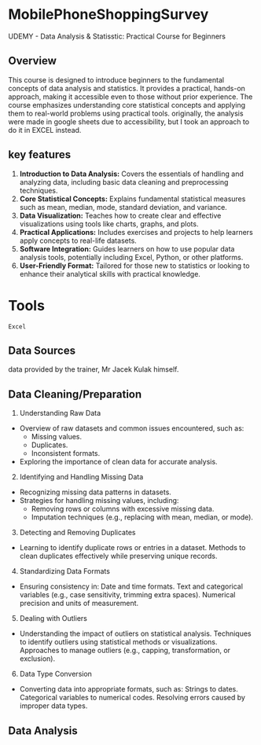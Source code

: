 # MobilePhoneShoppingSurvey
UDEMY - Data Analysis &amp; Statisstic: Practical Course for Beginners

## Overview 
This course is designed to introduce beginners to the fundamental concepts of data analysis and statistics. It provides a practical, hands-on approach, making it accessible even to those without prior experience. The course emphasizes understanding core statistical concepts and applying them to real-world problems using practical tools.
originally, the analysis were made in google sheets due to accessibility, but I took an approach to do it in EXCEL instead. 

## key features 
1. **Introduction to Data Analysis:** Covers the essentials of handling and analyzing data, including basic data cleaning and preprocessing techniques.
2. **Core Statistical Concepts:** Explains fundamental statistical measures such as mean, median, mode, standard deviation, and variance.
3. **Data Visualization:** Teaches how to create clear and effective visualizations using tools like charts, graphs, and plots.
4. **Practical Applications:** Includes exercises and projects to help learners apply concepts to real-life datasets.
5. **Software Integration:** Guides learners on how to use popular data analysis tools, potentially including Excel, Python, or other platforms.
6. **User-Friendly Format:** Tailored for those new to statistics or looking to enhance their analytical skills with practical knowledge.

# Tools
`Excel`

## Data Sources 
data provided by the trainer, Mr Jacek Kulak himself. 

## Data Cleaning/Preparation 

1. Understanding Raw Data
- Overview of raw datasets and common issues encountered, such as:
    - Missing values.
    - Duplicates.
    - Inconsistent formats.
- Exploring the importance of clean data for accurate analysis.
2. Identifying and Handling Missing Data
- Recognizing missing data patterns in datasets.
- Strategies for handling missing values, including:
    - Removing rows or columns with excessive missing data.
    - Imputation techniques (e.g., replacing with mean, median, or mode).
3. Detecting and Removing Duplicates
- Learning to identify duplicate rows or entries in a dataset.
Methods to clean duplicates effectively while preserving unique records.
4. Standardizing Data Formats
- Ensuring consistency in:
Date and time formats.
Text and categorical variables (e.g., case sensitivity, trimming extra spaces).
Numerical precision and units of measurement.
5. Dealing with Outliers
- Understanding the impact of outliers on statistical analysis.
Techniques to identify outliers using statistical methods or visualizations.
Approaches to manage outliers (e.g., capping, transformation, or exclusion).
6. Data Type Conversion
- Converting data into appropriate formats, such as:
Strings to dates.
Categorical variables to numerical codes.
Resolving errors caused by improper data types.

## Data Analysis 

